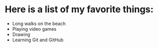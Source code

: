 # Here is a list of my favorite things:
- Long walks on the beach 
- Playing video games 
- Drawing 
- Learning Git and GitHub 
